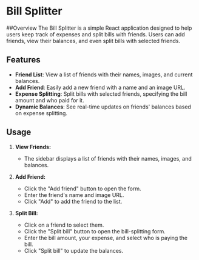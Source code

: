# Bill Splitter 


##Overview
The Bill Splitter  is a simple React application designed to help users keep track of expenses and split bills with friends. Users can add friends, view their balances, and even split bills with selected friends.

## Features

- **Friend List**: View a list of friends with their names, images, and current balances.
- **Add Friend**: Easily add a new friend with a name and an image URL.
- **Expense Splitting**: Split bills with selected friends, specifying the bill amount and who paid for it.
- **Dynamic Balances**: See real-time updates on friends' balances based on expense splitting.


## Usage

1. **View Friends:**
    - The sidebar displays a list of friends with their names, images, and balances.

2. **Add Friend:**
    - Click the "Add friend" button to open the form.
    - Enter the friend's name and image URL.
    - Click "Add" to add the friend to the list.

3. **Split Bill:**
    - Click on a friend to select them.
    - Click the "Split bill" button to open the bill-splitting form.
    - Enter the bill amount, your expense, and select who is paying the bill.
    - Click "Split bill" to update the balances.

